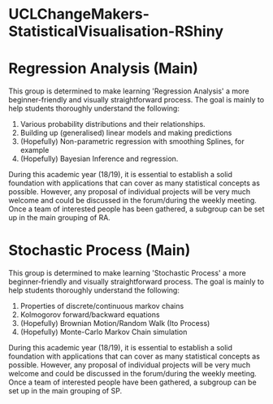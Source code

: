 # UCLChangeMakers-StatisticalVisualisation-RShiny

# Regression Analysis (Main)
This group is determined to make learning 'Regression Analysis' a more beginner-friendly and visually straightforward process. The goal is mainly to help students thoroughly understand the following: 

1. Various probability distributions and their relationships.
2. Building up (generalised) linear models and making predictions
3. (Hopefully) Non-parametric regression with smoothing Splines, for example
4. (Hopefully) Bayesian Inference and regression.

During this academic year (18/19), it is essential to establish a solid foundation with applications that can cover as many statistical concepts as possible. However, any proposal of individual projects will be very much welcome and could be discussed in the forum/during the weekly meeting. Once a team of interested people has been gathered, a subgroup can be set up in the main grouping of RA.


# Stochastic Process (Main)
This group is determined to make learning 'Stochastic Process' a more beginner-friendly and visually straightforward process. The goal is mainly to help students thoroughly understand the following: 

1. Properties of discrete/continuous markov chains
2. Kolmogorov forward/backward equations
3. (Hopefully) Brownian Motion/Random Walk (Ito Process)
4. (Hopefully) Monte-Carlo Markov Chain simulation

During this academic year (18/19), it is essential to establish a solid foundation with applications that can cover as many statistical concepts as possible. However, any proposal of individual projects will be very much welcome and could be discussed in the forum/during the weekly meeting. Once a team of interested people have been gathered, a subgroup can be set up in the main grouping of SP.

